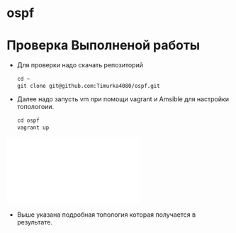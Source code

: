 # ospf
# Проверка Выполненой работы
- Для проверки надо скачать репозиторий 

      cd ~
      git clone git@github.com:Timurka4080/ospf.git
      


- Далее надо запусть vm при помощи vagrant и Amsible для настройки топологоии. 

      cd ospf
      vagrant up 


![Топология](Topo3.pdf) 

- Выше указана подробная топология которая получается в результате. 
 
